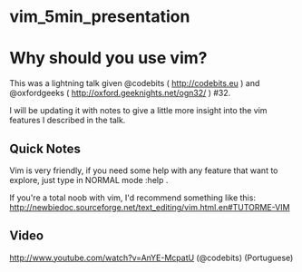 vim_5min_presentation
=====================

# Why should you use vim?

This was a lightning talk given @codebits ( http://codebits.eu ) and @oxfordgeeks ( http://oxford.geeknights.net/ogn32/ ) #32.

I will be updating it with notes to give a little more insight into the vim features I described in the talk.

## Quick Notes

Vim is very friendly, if you need some help with any feature that want to explore, just type in NORMAL mode :help <name of feature>.

If you're a total noob with vim, I'd recommend something like this: http://newbiedoc.sourceforge.net/text_editing/vim.html.en#TUTORME-VIM

## Video

http://www.youtube.com/watch?v=AnYE-McpatU (@codebits) (Portuguese)
